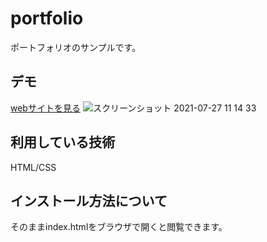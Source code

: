 portfolio
===

ポートフォリオのサンプルです。

## デモ
 [webサイトを見る](https://yuzuki-portfolio.herokuapp.com/)
![スクリーンショット 2021-07-27 11 14 33](https://user-images.githubusercontent.com/73149005/127084339-1903fc96-f783-44c1-94a3-2a250751044c.png)

## 利用している技術
HTML/CSS

## インストール方法について
そのままindex.htmlをブラウザで開くと閲覧できます。
